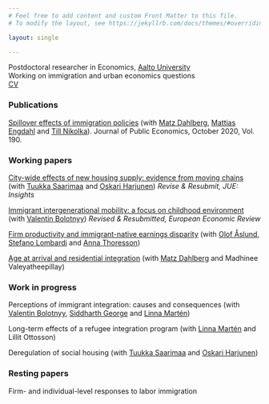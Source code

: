 ```yaml
---
# Feel free to add content and custom Front Matter to this file.
# To modify the layout, see https://jekyllrb.com/docs/themes/#overriding-theme-defaults

layout: single

---
```

Postdoctoral researcher in Economics, [Aalto University](https://www.aalto.fi/en/department-of-economics) <br/>
Working on immigration and urban economics questions <br/>
[CV](../assets/files/CBratu_CV_May_2021.pdf)


### Publications

[Spillover effects of immigration policies](https://www.sciencedirect.com/science/article/pii/S0047272720301031?casa_token=8jqIHm3RM4cAAAAA:4R-n-iyeU-Cc_rc13HSz4jgEIwV4rtUhBDqMeo9K1OjNKYO4mKK8KnBw5INs6C89lbEQvdcVKrD6) (with [Matz Dahlberg](https://katalog.uu.se/profile/?id=N94-1712), [Mattias Engdahl](https://www.ifau.se/en/About-IFAU/Personnel/Researchers-Research-Officers/Mattias-Engdahl/) and [Till Nikolka](https://www.dji.de/en/about-us/employees/detailview/mitarbeiter/till-nikolka.html)).  Journal of Public Economics, October 2020, Vol. 190. 

### Working papers

[City-wide effects of new housing supply: evidence from moving chains](https://vatt.fi/en/publication?pubid=URN%3AISBN%3A978-952-274-281-0) (with [Tuukka Saarimaa](https://sites.google.com/site/ttsaarimaa/home) and [Oskari Harjunen](https://sites.google.com/site/oskariharjunen/)) <em> Revise & Resubmit, JUE: Insights </em>

[Immigrant intergenerational mobility: a focus on childhood environment](../assets/files/BB_IGM_2022.pdf) (with [Valentin Bolotnyy](https://www.valentinbolotnyy.com/)) <em> Revised & Resubmitted, European Economic Review </em>

[Firm productivity and immigrant-native earnings disparity](https://www.ifau.se/Forskning/Publikationer/Working-papers/2021/firm-productivity-and-immigrant-native-earnings-disparity/) (with [Olof Åslund](https://www.ifau.se/en/About-IFAU/Personnel/Researchers-Research-Officers/Olof-Aslund/), [Stefano Lombardi](https://stefano-lombardi.github.io/) and [Anna Thoresson](https://sites.google.com/site/abthoresson)) 

[Age at arrival and residential integration](https://www.cesifo.org/en/publikationen/2021/working-paper/age-arrival-and-residential-integration) (with [Matz Dahlberg](https://katalog.uu.se/profile/?id=N94-1712) and Madhinee Valeyatheepillay)


### Work in progress

Perceptions of ímmigrant integration: causes and consequences (with [Valentin Bolotnyy](https://www.valentinbolotnyy.com/), [Siddharth George](https://sites.google.com/view/siddharthgeorge/home) and [Linna Martén](https://sites.google.com/site/linnamarten/home))

Long-term effects of a refugee integration program (with [Linna Martén](https://sites.google.com/site/linnamarten/home) and Lillit Ottosson)

Deregulation of social housing (with [Tuukka Saarimaa](https://sites.google.com/site/ttsaarimaa/home) and [Oskari Harjunen](https://sites.google.com/site/oskariharjunen/))

### Resting papers

Firm- and individual-level responses to labor immigration 
